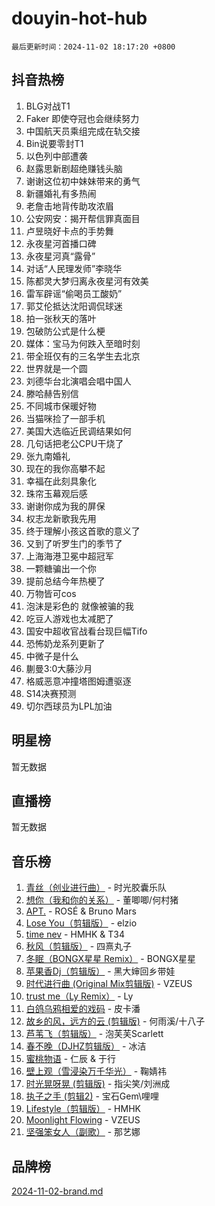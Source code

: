 # douyin-hot-hub

`最后更新时间：2024-11-02 18:17:20 +0800`

## 抖音热榜

1. BLG对战T1
1. Faker 即使夺冠也会继续努力
1. 中国航天员乘组完成在轨交接
1. Bin说要零封T1
1. 以色列中部遭袭
1. 赵露思新剧超绝赚钱头脑
1. 谢谢这位初中妹妹带来的勇气
1. 新疆婚礼有多热闹
1. 老詹击地背传助攻浓眉
1. 公安网安：揭开帮信罪真面目
1. 卢昱晓好卡点的手势舞
1. 永夜星河首播口碑
1. 永夜星河真“露骨”
1. 对话“人民理发师”李晓华
1. 陈都灵大梦归离永夜星河有效美
1. 雷军辟谣“偷喝员工酸奶”
1. 郭艾伦抵达沈阳调侃球迷
1. 拍一张秋天的落叶
1. 包破防公式是什么梗
1. 媒体：宝马为何跌入至暗时刻
1. 带全班仅有的三名学生去北京
1. 世界就是一个圆
1. 刘德华台北演唱会唱中国人
1. 滕哈赫告别信
1. 不同城市保暖好物
1. 当猫咪捡了一部手机
1. 美国大选临近民调结果如何
1. 几句话把老公CPU干烧了
1. 张九南婚礼
1. 现在的我你高攀不起
1. 幸福在此刻具象化
1. 珠帘玉幕观后感
1. 谢谢你成为我的屏保
1. 权志龙新歌我先用
1. 终于理解小孩这首歌的意义了
1. 又到了听罗生门的季节了
1. 上海海港卫冕中超冠军
1. 一颗糖骗出一个你
1. 提前总结今年热梗了
1. 万物皆可cos
1. 泡沫是彩色的 就像被骗的我
1. 吃豆人游戏也太减肥了
1. 国安中超收官战看台现巨幅Tifo
1. 恐怖奶龙系列更新了
1. 中微子是什么
1. 蒯曼3:0大藤沙月
1. 格威恶意冲撞塔图姆遭驱逐
1. S14决赛预测
1. 切尔西球员为LPL加油

## 明星榜

暂无数据

## 直播榜

暂无数据

## 音乐榜

1. [青丝（创业进行曲）](https://sf5-hl-cdn-tos.douyinstatic.com/obj/tos-cn-ve-2774/ooYARJB5iBRNhCOkDsS3BAKW91CIMoQfwzwKLi) - 时光胶囊乐队
1. [想你（我和你的关系）](https://sf3-cdn-tos.douyinstatic.com/obj/tos-cn-ve-2774/o8QxhcOBDYYX0zqKCjFVQXZ3RBffnRBQEogitG) - 董唧唧/何村猪
1. [APT.](https://sf5-hl-cdn-tos.douyinstatic.com/obj/tos-cn-ve-2774/oUIcRnUtZBV1JgZtxIMCAiiBSVBSEEOCFfkeMQ) - ROSÉ & Bruno Mars
1. [Lose You（剪辑版）](https://sf3-cdn-tos.douyinstatic.com/obj/tos-cn-ve-2774/og9yxQxAWI86iBNr9ojBFMoWTIvDZZb8HwiGY) - elzio
1. [time nev](https://sf3-cdn-tos.douyinstatic.com/obj/tos-cn-ve-2774/oc6aICzpzBCWrhCvDVi2AZmQLt0gIBxfMEfd6i) - HMHK & T34
1. [秋风（剪辑版）](https://sf5-hl-cdn-tos.douyinstatic.com/obj/tos-cn-ve-2774/ocGaU84LfAfzMd2wbXdQFpCGhBiXg82JNMRRie) - 四熹丸子
1. [冬眠（BONGX星星 Remix）](https://sf3-cdn-tos.douyinstatic.com/obj/tos-cn-ve-2774/oMCfFFoE3LwQ7agAgOIG4ieExqkeAsxNBEkLdz) - BONGX星星
1. [苹果香Dj（剪辑版）](https://sf5-hl-cdn-tos.douyinstatic.com/obj/tos-cn-ve-2774/oEeIEQbYGAOspCTRAIeYF4Ok8LgZ8NBaRe4ztR) - 黑大婶回乡带娃
1. [时代进行曲 (Original Mix剪辑版)](https://sf5-hl-cdn-tos.douyinstatic.com/obj/tos-cn-ve-2774/oYrssziLdrtiW6cKABM8n5Vfc2xwXiIBInoAkn) - VZEUS
1. [trust me（Ly Remix）](https://sf5-hl-cdn-tos.douyinstatic.com/obj/tos-cn-ve-2774/oUo1M8fz5AfmMSExABQQKFE0eCMWgsiccfqrMA) - Ly
1. [白鸽乌鸦相爱的戏码](https://sf5-hl-cdn-tos.douyinstatic.com/obj/tos-cn-ve-2774/oMVVEf6eDAOmFtNtCsEqKpIorBDM8Nkg6TZRqC) - 皮卡潘
1. [故乡的风，远方的云 (剪辑版)](https://sf5-hl-cdn-tos.douyinstatic.com/obj/tos-cn-ve-2774/ooPEdiZMrAAWisczq1WXoZYGU6GxII2UUBvYI) - 何雨溪/十八子
1. [芦苇飞（剪辑版）](https://sf3-cdn-tos.douyinstatic.com/obj/tos-cn-ve-2774/ok3IaChjEFFoK3FAMzXDEgfpeE6Al3Nv2BnfCW) - 泡芙芙Scarlett
1. [春不晚（DJHZ剪辑版）](https://sf5-hl-cdn-tos.douyinstatic.com/obj/tos-cn-ve-2774/osEZa7YZ6wNo9QDABgfGFaCQKRQTNafsBJDnKt) - 冰洁
1. [蜜桃物语](https://sf5-hl-cdn-tos.douyinstatic.com/obj/tos-cn-ve-2774/oIhOSCZtIACtYU4XQkngiW9kCBfVD1Fz9IYeqL) - 仁辰 & 于行
1. [壁上观（雪浸染万千华光）](https://sf5-hl-cdn-tos.douyinstatic.com/obj/tos-cn-ve-2774/ocIizBMxWi8vA8UdAMIYdYCjgBB5Z3WZWxrvY) - 鞠婧祎
1. [时光晃呀晃 (剪辑版)](https://sf5-hl-cdn-tos.douyinstatic.com/obj/tos-cn-ve-2774/o8ACeQem3gwI1x3GIYGAfKG0LJebKFRJDwRwyW) - 指尖笑/刘洲成
1. [执子之手 (剪辑2)](https://sf5-hl-cdn-tos.douyinstatic.com/obj/tos-cn-ve-2774/oUoZLQjCc31XzqsBnBQUNgeKtYPBcgbFDwtfcu) - 宝石Gem\哩哩
1. [Lifestyle（剪辑版）](https://sf5-hl-cdn-tos.douyinstatic.com/obj/tos-cn-ve-2774/owfqGgjwG3V5lCLaAIezFMeg3LtuKNBaZKgzPV) - HMHK
1. [Moonlight Flowing](https://sf3-cdn-tos.douyinstatic.com/obj/tos-cn-ve-2774/oopZsCtRnQgOhEYmv9FfBBgwmeaQmWQQZED9tN) - VZEUS
1. [坚强笨女人（副歌）](https://sf5-hl-cdn-tos.douyinstatic.com/obj/tos-cn-ve-2774/ospNInQiZvGWyBVg5zkNsAMct5uJIg1CrZiPL) - 那艺娜

## 品牌榜

[2024-11-02-brand.md](2024-11-02-brand.md)
